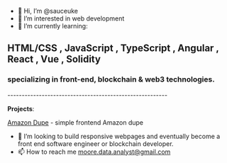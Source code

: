 - 👋 Hi, I’m @sauceuke
- 👀 I’m interested in web development 
- 🌱 I’m currently learning:

**HTML/CSS** , **JavaScript** , **TypeScript** , **Angular** , **React** , **Vue** , **Solidity**
----------------------------------------------------------------------------------------------------

<h3>specializing in front-end, blockchain & web3 technologies.</h3>
--------------------------------------------------------

**Projects**:

[Amazon Dupe](https://sauceuke.github.io/puny/) - simple frontend Amazon dupe

- 💞️ I’m looking to build responsive webpages and eventually become a front end software engineer or blockchain developer. 
- 📫 How to reach me moore.data.analyst@gmail.com

<!---
sauceuke/sauceuke is a ✨ special ✨ repository because its `README.md` (this file) appears on your GitHub profile.
You can click the Preview link to take a look at your changes.
--->
